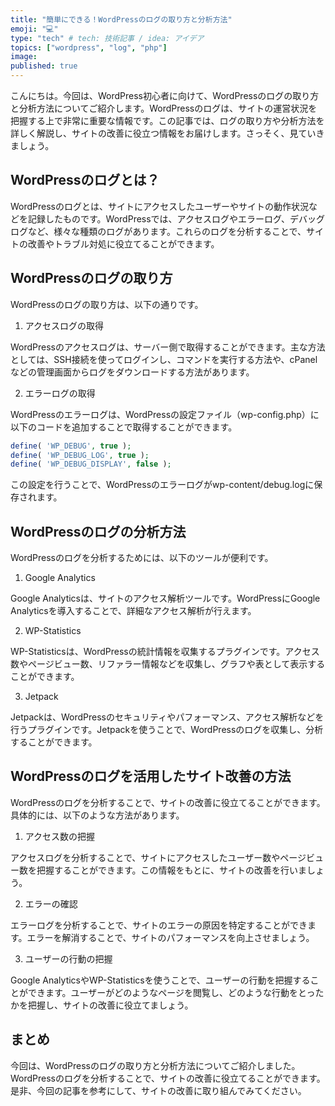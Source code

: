 ```yaml
---
title: "簡単にできる！WordPressのログの取り方と分析方法"
emoji: "💻"
type: "tech" # tech: 技術記事 / idea: アイデア
topics: ["wordpress", "log", "php"]
image: 
published: true
---
```


こんにちは。今回は、WordPress初心者に向けて、WordPressのログの取り方と分析方法についてご紹介します。WordPressのログは、サイトの運営状況を把握する上で非常に重要な情報です。この記事では、ログの取り方や分析方法を詳しく解説し、サイトの改善に役立つ情報をお届けします。さっそく、見ていきましょう。

## WordPressのログとは？

WordPressのログとは、サイトにアクセスしたユーザーやサイトの動作状況などを記録したものです。WordPressでは、アクセスログやエラーログ、デバッグログなど、様々な種類のログがあります。これらのログを分析することで、サイトの改善やトラブル対処に役立てることができます。

## WordPressのログの取り方

WordPressのログの取り方は、以下の通りです。

1. アクセスログの取得

WordPressのアクセスログは、サーバー側で取得することができます。主な方法としては、SSH接続を使ってログインし、コマンドを実行する方法や、cPanelなどの管理画面からログをダウンロードする方法があります。

2. エラーログの取得

WordPressのエラーログは、WordPressの設定ファイル（wp-config.php）に以下のコードを追加することで取得することができます。

```php
define( 'WP_DEBUG', true );
define( 'WP_DEBUG_LOG', true );
define( 'WP_DEBUG_DISPLAY', false );
```

この設定を行うことで、WordPressのエラーログがwp-content/debug.logに保存されます。

## WordPressのログの分析方法

WordPressのログを分析するためには、以下のツールが便利です。

1. Google Analytics

Google Analyticsは、サイトのアクセス解析ツールです。WordPressにGoogle Analyticsを導入することで、詳細なアクセス解析が行えます。

2. WP-Statistics

WP-Statisticsは、WordPressの統計情報を収集するプラグインです。アクセス数やページビュー数、リファラー情報などを収集し、グラフや表として表示することができます。

3. Jetpack

Jetpackは、WordPressのセキュリティやパフォーマンス、アクセス解析などを行うプラグインです。Jetpackを使うことで、WordPressのログを収集し、分析することができます。

## WordPressのログを活用したサイト改善の方法

WordPressのログを分析することで、サイトの改善に役立てることができます。具体的には、以下のような方法があります。

1. アクセス数の把握

アクセスログを分析することで、サイトにアクセスしたユーザー数やページビュー数を把握することができます。この情報をもとに、サイトの改善を行いましょう。

2. エラーの確認

エラーログを分析することで、サイトのエラーの原因を特定することができます。エラーを解消することで、サイトのパフォーマンスを向上させましょう。

3. ユーザーの行動の把握

Google AnalyticsやWP-Statisticsを使うことで、ユーザーの行動を把握することができます。ユーザーがどのようなページを閲覧し、どのような行動をとったかを把握し、サイトの改善に役立てましょう。

## まとめ

今回は、WordPressのログの取り方と分析方法についてご紹介しました。WordPressのログを分析することで、サイトの改善に役立てることができます。是非、今回の記事を参考にして、サイトの改善に取り組んでみてください。
